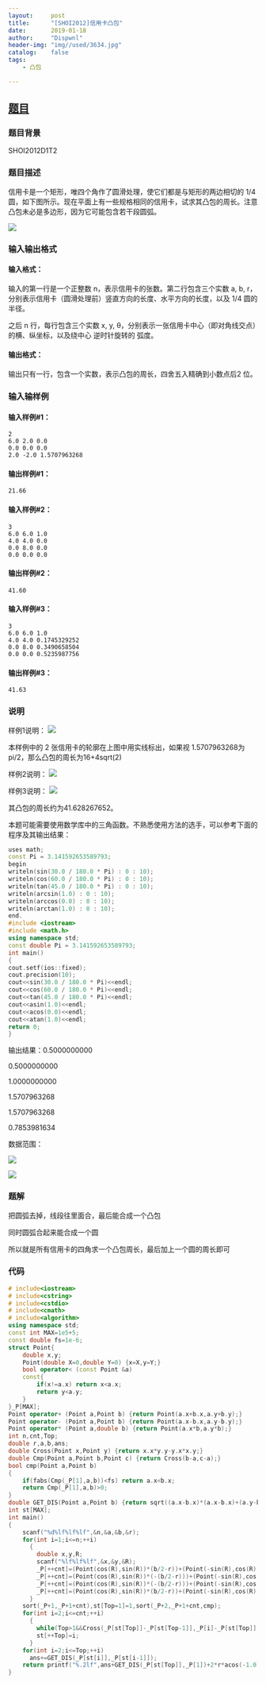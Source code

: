 ```yaml
---
layout:		post
title:		"[SHOI2012]信用卡凸包"
date:		2019-01-18
author:		"Dispwnl"
header-img:	"img//used/3634.jpg"
catalog:	false
tags:
    - 凸包

---
```


## [题目](https://www.luogu.org/problemnew/show/P3829)

### 题目背景

SHOI2012D1T2

### 题目描述

信用卡是一个矩形，唯四个角作了圆滑处理，使它们都是与矩形的两边相切的 1/4 圆，如下图所示。现在平面上有一些规格相同的信用卡，试求其凸包的周长。注意凸包未必是多边形，因为它可能包含若干段圆弧。

![](/img/study/6549.png)

### 输入输出格式

#### 输入格式：

输入的第一行是一个正整数 n，表示信用卡的张数。第二行包含三个实数 a, b, r，分别表示信用卡（圆滑处理前）竖直方向的长度、水平方向的长度，以及 1/4 圆的半径。

之后 n 行，每行包含三个实数 x, y, θ，分别表示一张信用卡中心（即对角线交点）的横、纵坐标，以及绕中心 逆时针旋转的 弧度。

#### 输出格式：

输出只有一行，包含一个实数，表示凸包的周长，四舍五入精确到小数点后2 位。

### 输入输样例

#### 输入样例#1：
```plain
2
6.0 2.0 0.0
0.0 0.0 0.0
2.0 -2.0 1.5707963268
```
#### 输出样例#1：
```plain
21.66
```
#### 输入样例#2：
```plain
3
6.0 6.0 1.0
4.0 4.0 0.0
0.0 8.0 0.0
0.0 0.0 0.0
```
#### 输出样例#2：
```plain
41.60
```
#### 输入样例#3：
```plain
3
6.0 6.0 1.0
4.0 4.0 0.1745329252
0.0 8.0 0.3490658504
0.0 0.0 0.5235987756
```

#### 输出样例#3：
```plain
41.63
```

### 说明

样例1说明： ![](/img/study/6550.png)

本样例中的 2 张信用卡的轮廓在上图中用实线标出，如果视 1.5707963268为pi/2，那么凸包的周长为16+4sqrt(2)

样例2说明： ![](/img/study/6551.png)

样例3说明： ![](/img/study/6552.png)

其凸包的周长约为41.628267652。

本题可能需要使用数学库中的三角函数。不熟悉使用方法的选手，可以参考下面的程序及其输出结果：

```cpp
uses math;
const Pi = 3.141592653589793;
begin
writeln(sin(30.0 / 180.0 * Pi) : 0 : 10);
writeln(cos(60.0 / 180.0 * Pi) : 0 : 10);
writeln(tan(45.0 / 180.0 * Pi) : 0 : 10);
writeln(arcsin(1.0) : 0 : 10);
writeln(arccos(0.0) : 0 : 10);
writeln(arctan(1.0) : 0 : 10);
end.
#include <iostream>
#include <math.h>
using namespace std;
const double Pi = 3.141592653589793;
int main()
{
cout.setf(ios::fixed);
cout.precision(10);
cout<<sin(30.0 / 180.0 * Pi)<<endl;
cout<<cos(60.0 / 180.0 * Pi)<<endl;
cout<<tan(45.0 / 180.0 * Pi)<<endl;
cout<<asin(1.0)<<endl;
cout<<acos(0.0)<<endl;
cout<<atan(1.0)<<endl;
return 0;
}
```

输出结果：0.5000000000

0.5000000000

1.0000000000

1.5707963268

1.5707963268

0.7853981634

数据范围：

![](/img/study/6553.png)

![](/img/study/6554.png)

### 题解

把圆弧去掉，线段往里面合，最后能合成一个凸包

同时圆弧合起来能合成一个圆

所以就是所有信用卡的四角求一个凸包周长，最后加上一个圆的周长即可

### 代码

```c++
# include<iostream>
# include<cstring>
# include<cstdio>
# include<cmath>
# include<algorithm>
using namespace std;
const int MAX=1e5+5;
const double fs=1e-6;
struct Point{
	double x,y;
	Point(double X=0,double Y=0) {x=X,y=Y;}
	bool operator< (const Point &a)
	const{
		if(x!=a.x) return x<a.x;
		return y<a.y;
	}
}_P[MAX];
Point operator+ (Point a,Point b) {return Point(a.x+b.x,a.y+b.y);}
Point operator- (Point a,Point b) {return Point(a.x-b.x,a.y-b.y);}
Point operator* (Point a,double b) {return Point(a.x*b,a.y*b);}
int n,cnt,Top;
double r,a,b,ans;
double Cross(Point x,Point y) {return x.x*y.y-y.x*x.y;}
double Cmp(Point a,Point b,Point c) {return Cross(b-a,c-a);}
bool cmp(Point a,Point b)
{
	if(fabs(Cmp(_P[1],a,b))<fs) return a.x<b.x;
	return Cmp(_P[1],a,b)>0;
}
double GET_DIS(Point a,Point b) {return sqrt((a.x-b.x)*(a.x-b.x)+(a.y-b.y)*(a.y-b.y));}
int st[MAX];
int main()
{
	scanf("%d%lf%lf%lf",&n,&a,&b,&r);
	for(int i=1;i<=n;++i)
	  {
	  	double x,y,R;
	  	scanf("%lf%lf%lf",&x,&y,&R);
	  	_P[++cnt]=(Point(cos(R),sin(R))*(b/2-r))+(Point(-sin(R),cos(R))*(a/2-r))+Point(x,y);
	  	_P[++cnt]=(Point(cos(R),sin(R))*(-(b/2-r)))+(Point(-sin(R),cos(R))*(a/2-r))+Point(x,y);
	  	_P[++cnt]=(Point(cos(R),sin(R))*(-(b/2-r)))+(Point(-sin(R),cos(R))*(-(a/2-r)))+Point(x,y);
	  	_P[++cnt]=(Point(cos(R),sin(R))*(b/2-r))+(Point(-sin(R),cos(R))*(-(a/2-r)))+Point(x,y);
	  }
	sort(_P+1,_P+1+cnt),st[Top=1]=1,sort(_P+2,_P+1+cnt,cmp);
	for(int i=2;i<=cnt;++i)
	  {
	  	while(Top>1&&Cross(_P[st[Top]]-_P[st[Top-1]],_P[i]-_P[st[Top]])<=0) --Top;
		st[++Top]=i;
	  } 
	for(int i=2;i<=Top;++i)
	  ans+=GET_DIS(_P[st[i]],_P[st[i-1]]);
	return printf("%.2lf",ans+GET_DIS(_P[st[Top]],_P[1])+2*r*acos(-1.0)),0;
}
```


